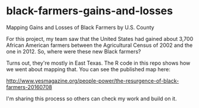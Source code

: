 # black-farmers-gains-and-losses
Mapping Gains and Losses of Black Farmers by U.S. County

For this project, my team saw that the United States had gained about 3,700 African American farmers between the Agricultural Census of 2002 and the one in 2012. So, where were these new Black farmers? 

Turns out, they're mostly in East Texas. The R code in this repo shows how we went about mapping that. You can see the published map here:

http://www.yesmagazine.org/people-power/the-resurgence-of-black-farmers-20160708

I'm sharing this process so others can check my work and build on it. 
